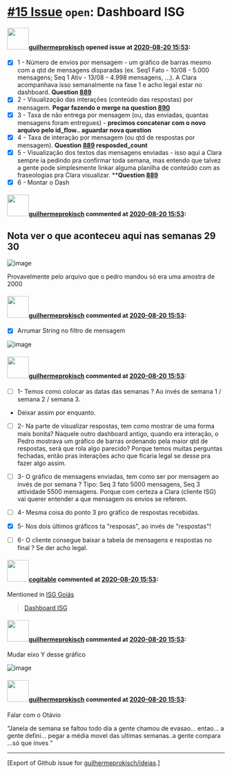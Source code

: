# [\#15 Issue](https://github.com/guilhermeprokisch/ideias/issues/15) `open`: Dashboard ISG

#### <img src="https://avatars.githubusercontent.com/u/12011070?u=f18e95eceaa97f69b9d0c5a06270d7bdfbc44b5a&v=4" width="50">[guilhermeprokisch](https://github.com/guilhermeprokisch) opened issue at [2020-08-20 15:53](https://github.com/guilhermeprokisch/ideias/issues/15):

- [x] 1 -  Número de envios por mensagem - um gráfico de barras mesmo com a qtd de mensagens disparadas (ex. Seq1 Fato - 10/08 - 5.000 mensagens; Seq 1 Ativ - 13/08 - 4.998 mensagens, ...). A Clara acompanhava isso semanalmente na fase 1 e acho legal estar no dashboard. **Question [889](https://metabase.mgovbrasil.com/question/889)**
- [x] 2 - Visualização das interações (conteúdo das respostas) por mensagem. **Pegar fazendo o merge na question [890](https://metabase.mgovbrasil.com/question/890)**
- [x] 3 - Taxa de não entrega por mensagem (ou, das enviadas, quantas mensagens foram entregues) - **precimos concatenar com o novo arquivo pelo id_flow.. aguardar nova question**
- [x] 4 - Taxa de interação por mensagem (ou qtd de respostas por mensagem). **Question [889](https://metabase.mgovbrasil.com/question/889) resposded_count**
- [x] 5 - Visualização dos textos das mensagens enviadas - isso aqui a Clara sempre ia pedindo pra confirmar toda semana, mas entendo que talvez a gente pode simplesmente linkar alguma planilha de conteúdo com as fraseologias pra Clara visualizar.  ****Question [889](https://metabase.mgovbrasil.com/question/889)** 
- [x] 6 - Montar o Dash

#### <img src="https://avatars.githubusercontent.com/u/12011070?u=f18e95eceaa97f69b9d0c5a06270d7bdfbc44b5a&v=4" width="50">[guilhermeprokisch](https://github.com/guilhermeprokisch) commented at [2020-08-20 15:53](https://github.com/guilhermeprokisch/ideias/issues/15#issuecomment-678002522):

## Nota ver o que aconteceu aqui nas semanas 29 30
![image](https://user-images.githubusercontent.com/12011070/90845514-95439a80-e33c-11ea-91b3-3ebb426680e8.png)

Provavelmente pelo arquivo que o pedro mandou só era uma amostra de 2000

#### <img src="https://avatars.githubusercontent.com/u/12011070?u=f18e95eceaa97f69b9d0c5a06270d7bdfbc44b5a&v=4" width="50">[guilhermeprokisch](https://github.com/guilhermeprokisch) commented at [2020-08-20 15:53](https://github.com/guilhermeprokisch/ideias/issues/15#issuecomment-678032230):

- [x] Arrumar String no filtro de mensagem

![image](https://user-images.githubusercontent.com/12011070/90852520-0e97b900-e34e-11ea-9689-3fb639565863.png)

#### <img src="https://avatars.githubusercontent.com/u/12011070?u=f18e95eceaa97f69b9d0c5a06270d7bdfbc44b5a&v=4" width="50">[guilhermeprokisch](https://github.com/guilhermeprokisch) commented at [2020-08-20 15:53](https://github.com/guilhermeprokisch/ideias/issues/15#issuecomment-678641835):

- [ ] 1- Temos como colocar as datas das semanas ? Ao invés de semana 1 / semana 2 / semana 3.
- Deixar assim por enquanto.

- [ ] 2- Na parte de visualizar respostas, tem como mostrar de uma forma mais bonita? Naquele outro dashboard antigo, quando era interação, o Pedro mostrava um gráfico de barras ordenando pela maior qtd de respostas, será que rola algo parecido? Porque temos muitas perguntas fechadas, então pras interações acho que ficaria legal se desse pra fazer algo assim.

- [ ] 3- O gráfico de mensagens enviadas, tem como ser por mensagem ao invés de por semana ? Tipo: Seq 3 fato 5000 mensagens, Seq 3 attividade 5500 mensagens. Porque com certeza a Clara (cliente ISG) vai querer entender a que mensagem os envios se referem.

- [ ] 4- Mesma coisa do ponto 3 pro gráfico de respostas recebidas.

- [x] 5- Nos dois últimos gráficos ta "resposas", ao invés de "respostas"!

- [ ] 6- O cliente consegue baixar a tabela de mensagens e respostas no final ? Se der acho legal.

#### <img src="https://avatars.githubusercontent.com/in/77300?v=4" width="50">[cogitable](https://github.com/apps/cogitable) commented at [2020-08-20 15:53](https://github.com/guilhermeprokisch/ideias/issues/15#issuecomment-680893072):

Mentioned in [ISG Goiás](39#issuecomment-680893056)  
 > [Dashboard ISG](15)

#### <img src="https://avatars.githubusercontent.com/u/12011070?u=f18e95eceaa97f69b9d0c5a06270d7bdfbc44b5a&v=4" width="50">[guilhermeprokisch](https://github.com/guilhermeprokisch) commented at [2020-08-20 15:53](https://github.com/guilhermeprokisch/ideias/issues/15#issuecomment-681025370):

Mudar eixo Y desse gráfico

![image](https://user-images.githubusercontent.com/12011070/91337702-29cd5300-e7aa-11ea-9527-302a08a7ecd0.png)

#### <img src="https://avatars.githubusercontent.com/u/12011070?u=f18e95eceaa97f69b9d0c5a06270d7bdfbc44b5a&v=4" width="50">[guilhermeprokisch](https://github.com/guilhermeprokisch) commented at [2020-08-20 15:53](https://github.com/guilhermeprokisch/ideias/issues/15#issuecomment-685725385):

Falar com o Otávio

"Janela de semana se faltou todo dia a gente chamou de evasao... entao... a gente defini... pegar a média movel das ultimas semanas..a gente compara ...só que inves "


-------------------------------------------------------------------------------



[Export of Github issue for [guilhermeprokisch/ideias](https://github.com/guilhermeprokisch/ideias).]
